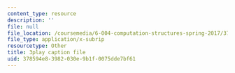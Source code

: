 ```yaml
---
content_type: resource
description: ''
file: null
file_location: /coursemedia/6-004-computation-structures-spring-2017/378594e83982030e9b1f0075dde7bf61_fg6QYiiF_c8.srt
file_type: application/x-subrip
resourcetype: Other
title: 3play caption file
uid: 378594e8-3982-030e-9b1f-0075dde7bf61
---
```

